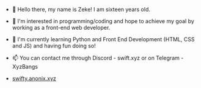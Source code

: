 - 👋 Hello there, my name is Zeke! I am sixteen years old.
- 👀 I'm interested in programming/coding and hope to achieve my goal by working as a front-end web developer.
- 🌱 I'm currently learning Python and Front End Development (HTML, CSS and JS) and having fun doing so!
- 📫 You can contact me through Discord - swift.xyz or on Telegram - XyzBangs

- [swifty.anonix.xyz](https://swifty.anonix.xyz/)
